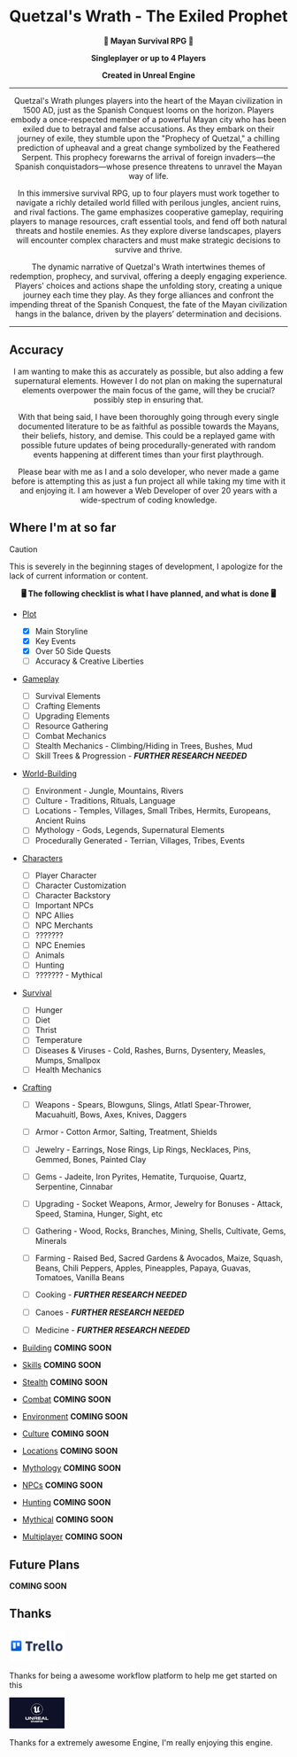 # Quetzal's Wrath - The Exiled Prophet


<div align="center">

**:evergreen_tree: **Mayan Survival RPG** :evergreen_tree:**

**Singleplayer or up to 4 Players**

**Created in Unreal Engine**

---

Quetzal's Wrath plunges players into the heart of the Mayan civilization in 1500 AD, just as the Spanish Conquest looms on the horizon. Players embody a once-respected member of a powerful Mayan city who has been exiled due to betrayal and false accusations. As they embark on their journey of exile, they stumble upon the "Prophecy of Quetzal," a chilling prediction of upheaval and a great change symbolized by the Feathered Serpent. This prophecy forewarns the arrival of foreign invaders—the Spanish conquistadors—whose presence threatens to unravel the Mayan way of life.

In this immersive survival RPG, up to four players must work together to navigate a richly detailed world filled with perilous jungles, ancient ruins, and rival factions. The game emphasizes cooperative gameplay, requiring players to manage resources, craft essential tools, and fend off both natural threats and hostile enemies. As they explore diverse landscapes, players will encounter complex characters and must make strategic decisions to survive and thrive.

The dynamic narrative of Quetzal's Wrath intertwines themes of redemption, prophecy, and survival, offering a deeply engaging experience. Players' choices and actions shape the unfolding story, creating a unique journey each time they play. As they forge alliances and confront the impending threat of the Spanish Conquest, the fate of the Mayan civilization hangs in the balance, driven by the players’ determination and decisions.
</div>

---

## Accuracy

<div align="center">
I am wanting to make this as accurately as possible, but also adding a few supernatural elements. However I do not plan on making the supernatural elements overpower the main focus of the game, will they be crucial? possibly step in ensuring that. 

With that being said, I have been thoroughly going through every single documented literature to be as faithful as possible towards the Mayans, their beliefs, history, and demise. This could be a replayed game with possible future updates of being procedurally-generated with random events happening at different times than your first playthrough. 

Please bear with me as I and a solo developer, who never made a game before is attempting this as just a fun project all while taking my time with it and enjoying it. I am however a Web Developer of over 20 years with a wide-spectrum of coding knowledge. 
</div>

## Where I'm at so far

> [!CAUTION]
> This is severely in the beginning stages of development, I apologize for the lack of current information or content.

<div align="center"> 

**:desktop_computer: **The following checklist is what I have planned, and what is done** :desktop_computer:** 

</div>

- [Plot](https://github.com/QuetzalWr/Quetzal-Wrath)
    - [x] Main Storyline 
    - [x] Key Events
    - [x] Over 50 Side Quests
    - [ ] Accuracy & Creative Liberties

- [Gameplay](https://github.com/QuetzalWr/Quetzal-Wrath)
    - [ ] Survival Elements
    - [ ] Crafting Elements
    - [ ] Upgrading Elements
    - [ ] Resource Gathering
    - [ ] Combat Mechanics
    - [ ] Stealth Mechanics - Climbing/Hiding in Trees, Bushes, Mud
    - [ ] Skill Trees & Progression - ***FURTHER RESEARCH NEEDED***

- [World-Building](https://github.com/QuetzalWr/Quetzal-Wrath)
    - [ ] Environment - Jungle, Mountains, Rivers
    - [ ] Culture - Traditions, Rituals, Language
    - [ ] Locations - Temples, Villages, Small Tribes, Hermits, Europeans, Ancient Ruins
    - [ ] Mythology - Gods, Legends, Supernatural Elements
    - [ ] Procedurally Generated - Terrian, Villages, Tribes, Events

- [Characters](https://github.com/QuetzalWr/Quetzal-Wrath)
    - [ ] Player Character
    - [ ] Character Customization
    - [ ] Character Backstory
    - [ ] Important NPCs
    - [ ] NPC Allies
    - [ ] NPC Merchants
    - [ ] ???????
    - [ ] NPC Enemies
    - [ ] Animals
    - [ ] Hunting
    - [ ] ??????? - Mythical

- [Survival](https://github.com/QuetzalWr/Quetzal-Wrath)
    - [ ] Hunger
    - [ ] Diet
    - [ ] Thrist
    - [ ] Temperature
    - [ ] Diseases & Viruses - Cold, Rashes, Burns, Dysentery, Measles, Mumps, Smallpox 
    - [ ] Health Mechanics

- [Crafting](https://github.com/QuetzalWr/Quetzal-Wrath)
    - [ ] Weapons - Spears, Blowguns, Slings, Atlatl Spear-Thrower, Macuahuitl, Bows, Axes, Knives, Daggers
    - [ ] Armor - Cotton Armor, Salting, Treatment, Shields
    - [ ] Jewelry - Earrings, Nose Rings, Lip Rings, Necklaces, Pins, Gemmed, Bones, Painted Clay
    - [ ] Gems - Jadeite, Iron Pyrites, Hematite, Turquoise, Quartz, Serpentine, Cinnabar
    - [ ] Upgrading - Socket Weapons, Armor, Jewelry for Bonuses - Attack, Speed, Stamina, Hunger, Sight, etc
    - [ ] Gathering - Wood, Rocks, Branches, Mining, Shells, Cultivate, Gems, Minerals
    - [ ] Farming - Raised Bed, Sacred Gardens & Avocados, Maize, Squash, Beans, Chili Peppers, Apples, Pineapples, Papaya, Guavas, Tomatoes, Vanilla Beans
    - [ ] Cooking - ***FURTHER RESEARCH NEEDED***
    - [ ] Canoes - ***FURTHER RESEARCH NEEDED***
    - [ ] Medicine - ***FURTHER RESEARCH NEEDED***



- [Building](https://github.com/QuetzalWr/Quetzal-Wrath)
**COMING SOON**

- [Skills](https://github.com/QuetzalWr/Quetzal-Wrath)
**COMING SOON**

- [Stealth](https://github.com/QuetzalWr/Quetzal-Wrath)
**COMING SOON**

- [Combat](https://github.com/QuetzalWr/Quetzal-Wrath)
**COMING SOON**

- [Environment](https://github.com/QuetzalWr/Quetzal-Wrath)
**COMING SOON**

- [Culture](https://github.com/QuetzalWr/Quetzal-Wrath)
**COMING SOON**

- [Locations](https://github.com/QuetzalWr/Quetzal-Wrath)
**COMING SOON**

- [Mythology](https://github.com/QuetzalWr/Quetzal-Wrath)
**COMING SOON**

- [NPCs](https://github.com/QuetzalWr/Quetzal-Wrath)
**COMING SOON**

- [Hunting](https://github.com/QuetzalWr/Quetzal-Wrath)
**COMING SOON**

- [Mythical](https://github.com/QuetzalWr/Quetzal-Wrath)
**COMING SOON**

- [Multiplayer](https://github.com/QuetzalWr/Quetzal-Wrath)
**COMING SOON**


## Future Plans

**COMING SOON**

## Thanks

<a href="https://www.trello.com/"><img src="https://github.com/QuetzalWr/Quetzal-Wrath/blob/main/images/Trello-logo.png" height="auto" width="100" alt="Trello" /></a>

Thanks for being a awesome workflow platform to help me get started on this

<a href="https://www.unrealengine.com/"><img src="https://github.com/QuetzalWr/Quetzal-Wrath/blob/main/images/images.png" height="auto" width="100" alt="Unreal" /></a>

Thanks for a extremely awesome Engine, I'm really enjoying this engine.